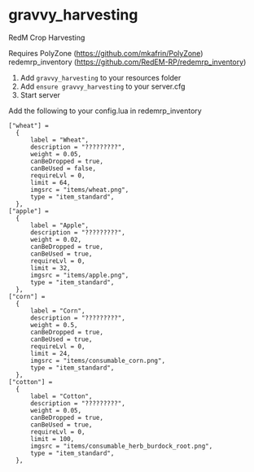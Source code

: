 # gravvy_harvesting
RedM Crop Harvesting

Requires
PolyZone (https://github.com/mkafrin/PolyZone)
redemrp_inventory (https://github.com/RedEM-RP/redemrp_inventory)

1) Add ``gravvy_harvesting`` to your resources folder
2) Add ``ensure gravvy_harvesting`` to your server.cfg
3) Start server

Add the following to your config.lua in redemrp_inventory

```
["wheat"] =
  {
      label = "Wheat",
      description = "?????????",
      weight = 0.05,
      canBeDropped = true,
      canBeUsed = false,
      requireLvl = 0,
      limit = 64,
      imgsrc = "items/wheat.png",
      type = "item_standard",
  },
["apple"] =
  {
      label = "Apple",
      description = "?????????",
      weight = 0.02,
      canBeDropped = true,
      canBeUsed = true,
      requireLvl = 0,
      limit = 32,
      imgsrc = "items/apple.png",
      type = "item_standard",
  },
["corn"] =
  {
      label = "Corn",
      description = "?????????",
      weight = 0.5,
      canBeDropped = true,
      canBeUsed = true,
      requireLvl = 0,
      limit = 24,
      imgsrc = "items/consumable_corn.png",
      type = "item_standard",
  },
["cotton"] =
  {
      label = "Cotton",
      description = "?????????",
      weight = 0.05,
      canBeDropped = true,
      canBeUsed = true,
      requireLvl = 0,
      limit = 100,
      imgsrc = "items/consumable_herb_burdock_root.png",
      type = "item_standard",
  },
```
